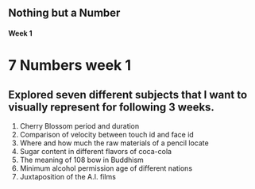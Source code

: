 ## Nothing but a Number
#### Week 1

<!DOCTYPE html>
<html>
  <head>
    <h1> 7 Numbers week 1 </h1>
    <h2> Explored seven different subjects that I want to visually represent for following 3 weeks. </h2>
  </head>

  <body>
    <ol>
  <li> Cherry Blossom period and duration </li>
  <li> Comparison of velocity between touch id and face id </li>
  <li> Where and how much the raw materials of a pencil locate </li>
  <li> Sugar content in different flavors of coca-cola </li>
  <li> The meaning of 108 bow in Buddhism </li>
  <li> Minimum alcohol permission age of different nations </li>
  <li> Juxtaposition of the A.I. films </li>
    </ol>
  </body>

</html>

